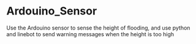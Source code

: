 # Ardouino_Sensor
Use the Ardouino sensor to sense the height of flooding, and use python and linebot to send warning messages when the height is too high
